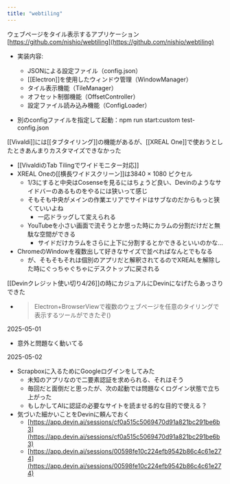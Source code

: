 ```yaml
---
title: "webtiling"
---
```


ウェブページをタイル表示するアプリケーション
[https://github.com/nishio/webtiling](https://github.com/nishio/webtiling)
- 実装内容:
    - JSONによる設定ファイル（config.json）
    - [[Electron]]を使用したウィンドウ管理（WindowManager）
    - タイル表示機能（TileManager）
    - オフセット制御機能（OffsetController）
    - 設定ファイル読み込み機能（ConfigLoader）

- 別のconfigファイルを指定して起動：npm run start:custom test-config.json






[[Vivaldi]]には[[タブタイリング]]の機能があるが、[[XREAL One]]で使おうとしたときあんまりカスタマイズできなかった
- [[VivaldiのTab Tilingでワイドモニター対応]]
- XREAL Oneの[[横長ワイドスクリーン]]は3840 × 1080 ピクセル
    - 1/3にすると中央はCosenseを見るにはちょうど良い、Devinのようなサイドバーのあるものをやるには狭いって感じ
    - そもそも中央がメインの作業エリアでサイドはサブなのだからもっと狭くていいよね
        - 一応ドラッグして変えられる
    - YouTubeを小さい画面で流そうとか思った時にカラムの分割だけだと無駄な空間ができる
        - サイドだけカラムをさらに上下に分割するとかできるといいのかな…
- ChromeのWindowを複数出して好きなサイズで並べればなんとでもなる
    - が、そもそもそれは個別のアプリだと解釈されてるのでXREALを解除した時にぐっちゃぐちゃにデスクトップに戻される

[[Devinクレジット使い切り4/26]]の時にカジュアルにDevinになげたらあっさりできた
- > Electron+BrowserViewで複数のウェブページを任意のタイリングで表示するツールができたぞ()

2025-05-01
- 意外と問題なく動いてる

2025-05-02
- Scrapboxに入るためにGoogleログインをしてみた
    - 未知のアプリなので二要素認証を求められる、それはそう
    - 毎回だと面倒だと思ったが、次の起動では問題なくログイン状態で立ち上がった
    - もしかしてAIに認証の必要なサイトを読ませる的な目的で使える？
- 気づいた細かいことをDevinに頼んでおく
    - [https://app.devin.ai/sessions/cf0a515c5069470d91a821bc291be6b3](https://app.devin.ai/sessions/cf0a515c5069470d91a821bc291be6b3)
    - [https://app.devin.ai/sessions/00598fe10c224efb9542b86c4c61e274](https://app.devin.ai/sessions/00598fe10c224efb9542b86c4c61e274)
